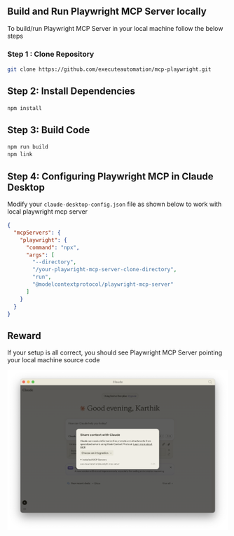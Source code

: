 ## Build and Run Playwright MCP Server locally
To build/run Playwright MCP Server in your local machine follow the below steps

### Step 1 : Clone Repository

```bash
git clone https://github.com/executeautomation/mcp-playwright.git
```

## Step 2: Install Dependencies
```bash
npm install
```

## Step 3: Build Code
```bash
npm run build
npm link
```

## Step 4: Configuring Playwright MCP in Claude Desktop 

Modify your `claude-desktop-config.json` file as shown below to work with local playwright mcp server

```json
{
  "mcpServers": {
    "playwright": {
      "command": "npx",
      "args": [
        "--directory",
        "/your-playwright-mcp-server-clone-directory",
        "run",
        "@modelcontextprotocol/playwright-mcp-server"
      ]
    }
  }
}
```

## Reward
If your setup is all correct, you should see Playwright MCP Server pointing your local machine source code

![Playwright MCP Server](./img/configured_mcp.png)
